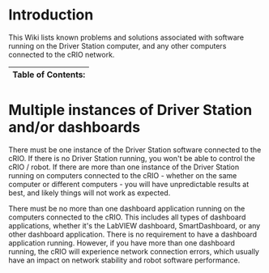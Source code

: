 # Introduction #

This Wiki lists known problems and solutions associated with software running on the Driver Station computer, and any other computers connected to the cRIO network.

| Table of Contents:  |
|:--------------------|

# Multiple instances of Driver Station and/or dashboards #

There must be one instance of the Driver Station software connected to the cRIO.  If there is no Driver Station running, you won't be able to control the cRIO / robot.  If there are more than one instance of the Driver Station running on computers connected to the cRIO - whether on the same computer or different computers - you will have unpredictable results at best, and likely things will not work as expected.

There must be no more than one dashboard application running on the computers connected to the cRIO.  This includes all types of dashboard applications, whether it's the LabVIEW dashboard, SmartDashboard, or any other dashboard application.  There is no requirement to have a dashboard application running.  However, if you have more than one dashboard running, the cRIO will experience network connection errors, which usually have an impact on network stability and robot software performance.